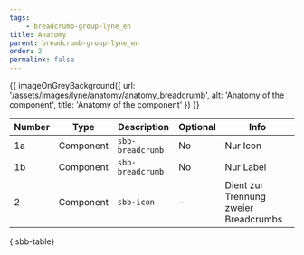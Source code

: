 ```yaml
---
tags: 
    - breadcrumb-group-lyne_en
title: Anatomy
parent: breadcrumb-group-lyne_en
order: 2
permalink: false
---
```


{{ imageOnGreyBackground({
  url: '/assets/images/lyne/anatomy/anatomy_breadcrumb',
  alt: 'Anatomy of the component',
  title: 'Anatomy of the component'
}) }}


<sbb-table-wrapper>

|Number|Type|Description|Optional|Info|
|------|---|------------|--------|-------|
|1a|Component|`sbb-breadcrumb`|No|Nur Icon|
|1b|Component|`sbb-breadcrumb`|No|Nur Label|
|2|Component|`sbb-icon`|-|Dient zur Trennung zweier Breadcrumbs|


{.sbb-table}

</sbb-table-wrapper>
